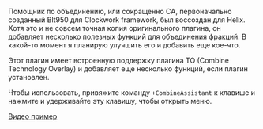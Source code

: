 
Помощник по объединению, или сокращенно CA, первоначально созданный Blt950 для Clockwork framework, был воссоздан для Helix. Хотя это и не совсем точная копия оригинального плагина, он добавляет несколько полезных функций для объединения фракций. В какой-то момент я планирую улучшить его и добавить еще кое-что.

Этот плагин имеет встроенную поддержку плагина TO (Combine Technology Overlay) и добавляет еще несколько функций, если плагин установлен.

Чтобы использовать, привяжите команду `+CombineAssistant` к клавише и нажмите и удерживайте эту клавишу, чтобы открыть меню.

[Видео пример](https://www.youtube.com/watch?v=NmvUG8MkJOA)
